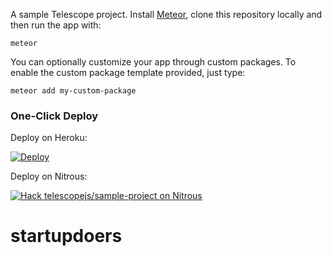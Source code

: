 A sample Telescope project. Install [Meteor](http://meteor.com), clone this repository locally and then run the app with:

```
meteor
```

You can optionally customize your app through custom packages. To enable the custom package template provided, just type:

```
meteor add my-custom-package
```

### One-Click Deploy

Deploy on Heroku:

[![Deploy](https://www.herokucdn.com/deploy/button.png)](https://heroku.com/deploy)

Deploy on Nitrous:

[![Hack telescopejs/sample-project on Nitrous](https://d3o0mnbgv6k92a.cloudfront.net/assets/hack-l-v1-d464cf470a5da050619f6f247a1017ec.png)](https://lite.nitrous.io/hack_button?source=embed&runtime=meteor&repo=telescopejs%2Fsample-project)
# startupdoers
